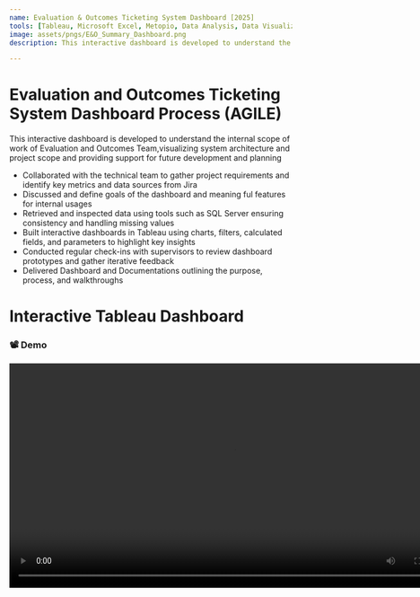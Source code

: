 ```yaml
---
name: Evaluation & Outcomes Ticketing System Dashboard [2025]
tools: [Tableau, Microsoft Excel, Metopio, Data Analysis, Data Visualization, Program Evaluation]
image: assets/pngs/E&O_Summary_Dashboard.png
description: This interactive dashboard is developed to understand the internal scope of work of Evaluation and Outcomes Team,visualizing system architecture and project scope and providing support for future development and planning

---
```


# Evaluation and Outcomes Ticketing System Dashboard Process (AGILE)

This interactive dashboard is developed to understand the internal scope of work of Evaluation and Outcomes Team,visualizing system architecture and project scope and providing support for future development and planning

- Collaborated with the technical team to gather project requirements and identify key metrics and data sources from Jira 
- Discussed and define goals of the dashboard and meaning ful features for internal usages
- Retrieved and inspected data using tools such as SQL Server ensuring consistency and handling missing values
- Built interactive dashboards in Tableau using charts, filters, calculated fields, and parameters to highlight key insights
- Conducted regular check-ins with supervisors to review dashboard prototypes and gather iterative feedback
- Delivered Dashboard and Documentations outlining the purpose, process, and walkthroughs


# Interactive Tableau Dashboard

<h3>📽 Demo</h3>
<video width="800" controls>
  <source src="https://github.com/Donlapun/donlapun.github.io/raw/main/assets/E%26O_Dashboard_Recording.mp4" type="video/mp4">
  Your browser does not support the video tag.
</video>









